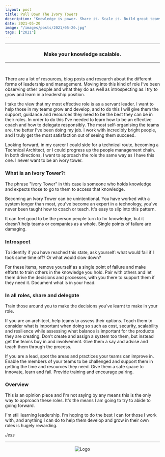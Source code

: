 ```yaml
---
layout: post
title: Pull Down The Ivory Towers
description: "Knowledge is power. Share it. Scale it. Build great teams."
date: 2021-05-20
image: "/images/posts/2021/05-20.jpg"
tags: ["2021"]
---
```


---

<center>
<h3> Make your knowledge scalable. </h3>
</center>

---

<br/>

There are a lot of resources, blog posts and research about the different forms of leadership and management. Moving into this kind of role I've been observing other people and what they do as well as introspecting as I try to grow and learn in a leadership position.

I take the view that my most effective role is as a servant leader. I want to help those in my teams grow and develop, and to do this I will give them the support, guidance and resources they need to be the best they can be in their roles. In order to do this I've needed to learn how to be an effective coach and how to delegate responsibly. The most self-organising the teams are, the better I've been doing my job. I work with incredibly bright people, and I truly get the most satisfaction out of seeing them succeed.

Looking forward, in my career I could side for a technical route, becoming a Technical Architect, or I could progress up the people management chain. In both directions, I want to approach the role the same way as I have this one. I never want to be an ivory tower.

### What is an Ivory Tower?:

The phrase "Ivory Tower" in this case is someone who holds knowledge and expects those to go to them to access that knowledge.

Becoming an Ivory Tower can be unintentional. You have worked with a system longer than most, you've become an expert in a technology, you've never been taught how to coach or teach. It's easy to slip into this pattern.

It can feel good to be the person people turn to for knowledge, but it doesn't help teams or companies as a whole. Single points of failure are damaging.

### Introspect

To identify if you have reached this state, ask yourself: what would fail if I took some time off? Or what would slow down?

For these items, remove yourself as a single point of failure and make efforts to train others in the knowledge you hold. Pair with others and let them drive the decisions and processes, with you there to support them if they need it. Document what is in your head.

### In all roles, share and delegate

Train those around you to make the decisions you've learnt to make in your role.

If you are an architect, help teams to assess their options. Teach them to consider what is important when doing so such as cost, security, scalability and resilience while assessing what balance is important for the products they are creating. Don't create and assign a system too them, but instead get the teams buy in and involvement. Give them a say and advise and teach them through the process.

If you are a lead, spot the areas and practices your teams can improve in. Enable the members of your teams to be challenged and support them in getting the time and resources they need. Give them a safe space to innovate, learn and fail. Provide training and encourage pairing.

### Overview

This is an opinion piece and I'm not saying by any means this is the only way to approach these roles. It's the means I am going to try to abide to going forward.

I'm still learning leadership. I'm hoping to do the best I can for those I work with, and anything I can do to help them develop and grow in their own roles is hugely rewarding.

_Jess_

---

<div style="text-align:center" markdown="1">
<img src="{{site.baseurl}}/assets/img/logo.png" alt="Logo">
</div>
